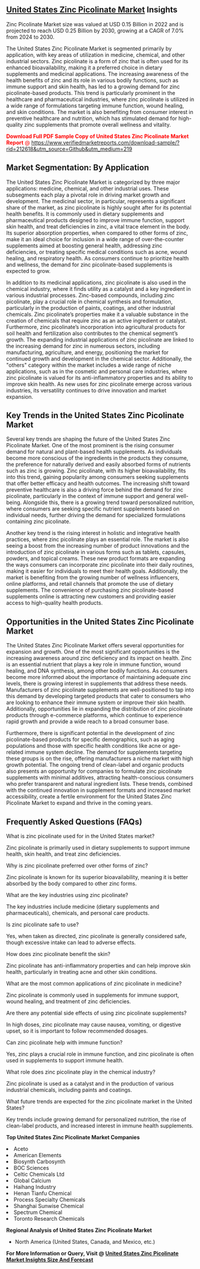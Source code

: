 <h2><a href="https://www.verifiedmarketreports.com/download-sample/?rid=212618&amp;utm_source=Github&amp;utm_medium=219" target="_blank">United States Zinc Picolinate Market</a> Insights</h2><p>Zinc Picolinate Market size was valued at USD 0.15 Billion in 2022 and is projected to reach USD 0.25 Billion by 2030, growing at a CAGR of 7.0% from 2024 to 2030.</p><p><p>The United States Zinc Picolinate Market is segmented primarily by application, with key areas of utilization in medicine, chemical, and other industrial sectors. Zinc picolinate is a form of zinc that is often used for its enhanced bioavailability, making it a preferred choice in dietary supplements and medicinal applications. The increasing awareness of the health benefits of zinc and its role in various bodily functions, such as immune support and skin health, has led to a growing demand for zinc picolinate-based products. This trend is particularly prominent in the healthcare and pharmaceutical industries, where zinc picolinate is utilized in a wide range of formulations targeting immune function, wound healing, and skin conditions. The market is also benefiting from consumer interest in preventive healthcare and nutrition, which has stimulated demand for high-quality zinc supplements that promote overall wellness and vitality. <p><span class=""><span style="color: #ff0000;"><strong>Download Full PDF Sample Copy of United States Zinc Picolinate Market Report</strong> @ </span><a href="https://www.verifiedmarketreports.com/download-sample/?rid=212618&amp;utm_source=Github&amp;utm_medium=219" target="_blank">https://www.verifiedmarketreports.com/download-sample/?rid=212618&amp;utm_source=Github&amp;utm_medium=219</a></span></p> </p> <h2>Market Segmentation: By Application</h2> <p>The United States Zinc Picolinate Market is categorized by three major applications: medicine, chemical, and other industrial uses. These subsegments each play a pivotal role in driving market growth and development. The medicinal sector, in particular, represents a significant share of the market, as zinc picolinate is highly sought after for its potential health benefits. It is commonly used in dietary supplements and pharmaceutical products designed to improve immune function, support skin health, and treat deficiencies in zinc, a vital trace element in the body. Its superior absorption properties, when compared to other forms of zinc, make it an ideal choice for inclusion in a wide range of over-the-counter supplements aimed at boosting general health, addressing zinc deficiencies, or treating specific medical conditions such as acne, wound healing, and respiratory health. As consumers continue to prioritize health and wellness, the demand for zinc picolinate-based supplements is expected to grow. <p>In addition to its medicinal applications, zinc picolinate is also used in the chemical industry, where it finds utility as a catalyst and a key ingredient in various industrial processes. Zinc-based compounds, including zinc picolinate, play a crucial role in chemical synthesis and formulation, particularly in the production of paints, coatings, and other industrial chemicals. Zinc picolinate’s properties make it a valuable substance in the creation of chemicals that require zinc as an active ingredient or catalyst. Furthermore, zinc picolinate’s incorporation into agricultural products for soil health and fertilization also contributes to the chemical segment’s growth. The expanding industrial applications of zinc picolinate are linked to the increasing demand for zinc in numerous sectors, including manufacturing, agriculture, and energy, positioning the market for continued growth and development in the chemical sector. Additionally, the "others" category within the market includes a wide range of niche applications, such as in the cosmetic and personal care industries, where zinc picolinate is valued for its anti-inflammatory properties and its ability to improve skin health. As new uses for zinc picolinate emerge across various industries, its versatility continues to drive innovation and market expansion. <h2>Key Trends in the United States Zinc Picolinate Market</h2> <p>Several key trends are shaping the future of the United States Zinc Picolinate Market. One of the most prominent is the rising consumer demand for natural and plant-based health supplements. As individuals become more conscious of the ingredients in the products they consume, the preference for naturally derived and easily absorbed forms of nutrients such as zinc is growing. Zinc picolinate, with its higher bioavailability, fits into this trend, gaining popularity among consumers seeking supplements that offer better efficacy and health outcomes. The increasing shift toward preventive healthcare is also a driving force behind the demand for zinc picolinate, particularly in the context of immune support and general well-being. Alongside this, there is a growing trend toward personalized nutrition, where consumers are seeking specific nutrient supplements based on individual needs, further driving the demand for specialized formulations containing zinc picolinate. <p>Another key trend is the rising interest in holistic and integrative health practices, where zinc picolinate plays an essential role. The market is also seeing a boost from the increasing number of product innovations and the introduction of zinc picolinate in various forms such as tablets, capsules, powders, and topical creams. These new product formats are expanding the ways consumers can incorporate zinc picolinate into their daily routines, making it easier for individuals to meet their health goals. Additionally, the market is benefiting from the growing number of wellness influencers, online platforms, and retail channels that promote the use of dietary supplements. The convenience of purchasing zinc picolinate-based supplements online is attracting new customers and providing easier access to high-quality health products. <h2>Opportunities in the United States Zinc Picolinate Market</h2> <p>The United States Zinc Picolinate Market offers several opportunities for expansion and growth. One of the most significant opportunities is the increasing awareness around zinc deficiency and its impact on health. Zinc is an essential nutrient that plays a key role in immune function, wound healing, and DNA synthesis, among other bodily functions. As consumers become more informed about the importance of maintaining adequate zinc levels, there is growing interest in supplements that address these needs. Manufacturers of zinc picolinate supplements are well-positioned to tap into this demand by developing targeted products that cater to consumers who are looking to enhance their immune system or improve their skin health. Additionally, opportunities lie in expanding the distribution of zinc picolinate products through e-commerce platforms, which continue to experience rapid growth and provide a wide reach to a broad consumer base. <p>Furthermore, there is significant potential in the development of zinc picolinate-based products for specific demographics, such as aging populations and those with specific health conditions like acne or age-related immune system decline. The demand for supplements targeting these groups is on the rise, offering manufacturers a niche market with high growth potential. The ongoing trend of clean-label and organic products also presents an opportunity for companies to formulate zinc picolinate supplements with minimal additives, attracting health-conscious consumers who prefer transparent and natural ingredient lists. These trends, combined with the continued innovation in supplement formats and increased market accessibility, create a fertile environment for the United States Zinc Picolinate Market to expand and thrive in the coming years. <h2>Frequently Asked Questions (FAQs)</h2> <p>What is zinc picolinate used for in the United States market?</p> <p>Zinc picolinate is primarily used in dietary supplements to support immune health, skin health, and treat zinc deficiencies.</p> <p>Why is zinc picolinate preferred over other forms of zinc?</p> <p>Zinc picolinate is known for its superior bioavailability, meaning it is better absorbed by the body compared to other zinc forms.</p> <p>What are the key industries using zinc picolinate?</p> <p>The key industries include medicine (dietary supplements and pharmaceuticals), chemicals, and personal care products.</p> <p>Is zinc picolinate safe to use?</p> <p>Yes, when taken as directed, zinc picolinate is generally considered safe, though excessive intake can lead to adverse effects.</p> <p>How does zinc picolinate benefit the skin?</p> <p>Zinc picolinate has anti-inflammatory properties and can help improve skin health, particularly in treating acne and other skin conditions.</p> <p>What are the most common applications of zinc picolinate in medicine?</p> <p>Zinc picolinate is commonly used in supplements for immune support, wound healing, and treatment of zinc deficiencies.</p> <p>Are there any potential side effects of using zinc picolinate supplements?</p> <p>In high doses, zinc picolinate may cause nausea, vomiting, or digestive upset, so it is important to follow recommended dosages.</p> <p>Can zinc picolinate help with immune function?</p> <p>Yes, zinc plays a crucial role in immune function, and zinc picolinate is often used in supplements to support immune health.</p> <p>What role does zinc picolinate play in the chemical industry?</p> <p>Zinc picolinate is used as a catalyst and in the production of various industrial chemicals, including paints and coatings.</p> <p>What future trends are expected for the zinc picolinate market in the United States?</p> <p>Key trends include growing demand for personalized nutrition, the rise of clean-label products, and increased interest in immune health supplements.</p></p><p><strong>Top United States Zinc Picolinate Market Companies</strong></p><div data-test-id=""><p><li>Aceto</li><li> American Elements</li><li> Biosynth Carbosynth</li><li> BOC Sciences</li><li> Celtic Chemicals Ltd</li><li> Global Calcium</li><li> Haihang Industry</li><li> Henan Tianfu Chemical</li><li> Process Specialty Chemicals</li><li> Shanghai Sunwise Chemical</li><li> Spectrum Chemical</li><li> Toronto Research Chemicals</li></p><div><strong>Regional Analysis of&nbsp;United States Zinc Picolinate Market</strong></div><ul><li dir="ltr"><p dir="ltr">North America&nbsp;(United States, Canada, and Mexico, etc.)</p></li></ul><p><strong>For More Information or Query, Visit @&nbsp;</strong><strong><a href="https://www.verifiedmarketreports.com/product/zinc-picolinate-market/?utm_source=Github&amp;utm_medium=219" target="_blank">United States Zinc Picolinate Market Insights Size And Forecast</a></strong></p></div>
